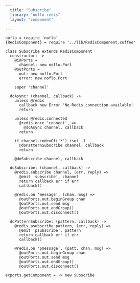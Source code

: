 ```yaml
---
  title: "Subscribe"
  library: "noflo-redis"
  layout: "component"

---
```


    noflo = require 'noflo'
    {RedisComponent} = require '../lib/RedisComponent.coffee'
    
    class Subscribe extends RedisComponent
      constructor: ->
        @inPorts =
          channel: new noflo.Port
        @outPorts =
          out: new noflo.Port
          error: new noflo.Port
    
        super 'channel'
    
      doAsync: (channel, callback) ->
        unless @redis
          callback new Error 'No Redis connection available'
          return
    
        unless @redis.connected
          @redis.once 'connect', =>
            @doAsync channel, callback
          return
    
        if channel.indexOf('*') isnt -1
          @doPatternSubscribe channel, callback
          return
    
        @doSubscribe channel, callback
    
      doSubscribe: (channel, callback) ->
        @redis.subscribe channel, (err, reply) =>
          @emit 'subscribe', channel
          return callback err if err
          callback()
    
        @redis.on 'message', (chan, msg) =>
          @outPorts.out.beginGroup chan
          @outPorts.out.send msg
          @outPorts.out.endGroup()
          @outPorts.out.disconnect()
    
      doPatternSubscribe: (pattern, callback) ->
        @redis.psubscribe pattern, (err, reply) =>
          @emit 'psubscribe', pattern
          return callback err if err
          callback()
    
        @redis.on 'pmessage', (patt, chan, msg) =>
          @outPorts.out.beginGroup chan
          @outPorts.out.send msg
          @outPorts.out.endGroup()
          @outPorts.out.disconnect()
    
    exports.getComponent = -> new Subscribe
    
